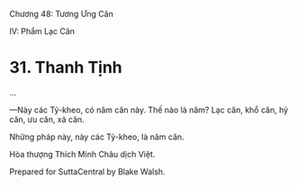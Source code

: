  

Chương 48: Tương Ưng Căn

IV: Phẩm Lạc Căn

# 31\. Thanh Tịnh

…

—Này các Tỷ-kheo, có năm căn này. Thế nào là năm? Lạc căn, khổ căn, hỷ căn, ưu căn, xả căn.

Những pháp này, này các Tỷ-kheo, là năm căn.

Hòa thượng Thích Minh Châu dịch Việt.

Prepared for SuttaCentral by Blake Walsh.